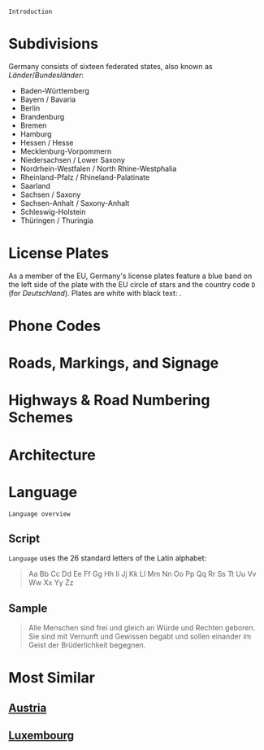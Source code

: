 `Introduction`

# Subdivisions

Germany consists of sixteen federated states, also known as _Länder_/_Bundesländer_:

- Baden-Württemberg
- Bayern / Bavaria
- Berlin
- Brandenburg
- Bremen
- Hamburg
- Hessen / Hesse
- Mecklenburg-Vorpommern
- Niedersachsen / Lower Saxony
- Nordrhein-Westfalen / North Rhine-Westphalia
- Rheinland-Pfalz / Rhineland-Palatinate
- Saarland
- Sachsen / Saxony
- Sachsen-Anhalt / Saxony-Anhalt
- Schleswig-Holstein
- Thüringen / Thuringia

<CountryMap code="DEU" scale="3500" />

# License Plates

As a member of the EU, Germany's license plates feature a blue band on the left side of the plate with the EU circle of stars and the country code `D` (for _Deutschland_). Plates are white with black text: <LicensePlate style="eu" code="D" format="AB CD 1234"/>.

# Phone Codes

# Roads, Markings, and Signage

# Highways & Road Numbering Schemes

# Architecture

# Language

`Language overview`

## Script

`Language` uses the 26 standard letters of the Latin alphabet:

> Aa Bb Cc Dd Ee Ff Gg Hh Ii Jj Kk Ll Mm Nn Oo Pp Qq Rr Ss Tt Uu Vv Ww Xx Yy Zz

## Sample

> Alle Menschen sind frei und gleich an Würde und Rechten geboren. Sie sind mit Vernunft und Gewissen begabt und sollen einander im Geist der Brüderlichkeit begegnen.

# Most Similar

## [Austria](/countries/AUT)

## [Luxembourg](/countries/LUX)
